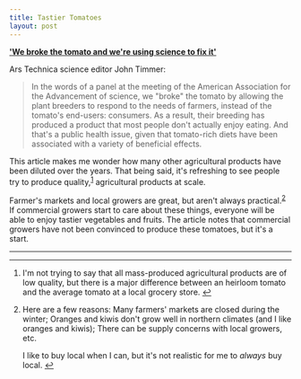 ```yaml
---
title: Tastier Tomatoes
layout: post
---
```


**['We broke the tomato and we're using science to fix it'](http://arstechnica.com/science/2013/02/we-broke-the-tomato-and-were-using-science-to-fix-it)**

Ars Technica science editor John Timmer:

> In the words of a panel at the meeting of the American Association for the Advancement of science, we "broke" the tomato by allowing the plant breeders to respond to the needs of farmers, instead of the tomato's end-users: consumers. As a result, their breeding has produced a product that most people don't actually enjoy eating. And that's a public health issue, given that tomato-rich diets have been associated with a variety of beneficial effects.

This article makes me wonder how many other agricultural products have been diluted over the years. That being said, it's refreshing to see people try to produce quality,<sup id='fn1-2013-02-13'><a href="#fn1-2013-02-13">[1]</a></sup> agricultural products at scale.

Farmer's markets and local growers are great, but aren't always practical.<sup id='fn2-2013-02-13'><a href="#fn2-2013-02-13">[2]</a></sup> If commercial growers start to care about these things, everyone will be able to enjoy tastier vegetables and fruits. The article notes that commercial growers have not been convinced to produce these tomatoes, but it's a start.

* * *

<div class="footnotes">
<hr />
<ol>
<li id="fn1-2013-02-13">
<p>I'm not trying to say that all mass-produced agricultural products are of low quality, but there is a major difference between an heirloom tomato and the average tomato at a local grocery store.&nbsp;<a href="#fn1-2013-02-13" class="footnoteBackLink" title="Jump back to footnote 1 in the text.">&#8617;</a></p>
</li>
<li id="fn2-2013-02-13">
<p>Here are a few reasons: Many farmers' markets are closed during the winter; Oranges and kiwis don't grow well in northern climates (and I like oranges and kiwis); There can be supply concerns with local growers, etc.

I like to buy local when I can, but it's not realistic for me to *always* buy local.&nbsp;<a href="#fn2-2013-02-13" class="footnoteBackLink" title="Jump back to footnote 2 in the text.">&#8617;</a></p>
</li>
</ol>
</div>

[1]: #fn1-2013-02-13
[2]: #fn2-2013-02-13</p>   




